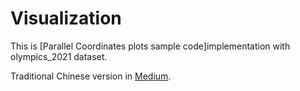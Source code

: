# Visualization

This is [Parallel Coordinates plots sample code]implementation with olympics_2021 dataset. 

Traditional Chinese version in 
[Medium](https://medium.com/%E9%9A%A8%E7%AD%86%E8%B6%A3%E4%BA%8B/%E5%9B%A0%E6%9E%9C%E6%8E%A8%E6%96%B7%E6%A1%86%E6%9E%B6-dowhy-a62a4041e30f).



